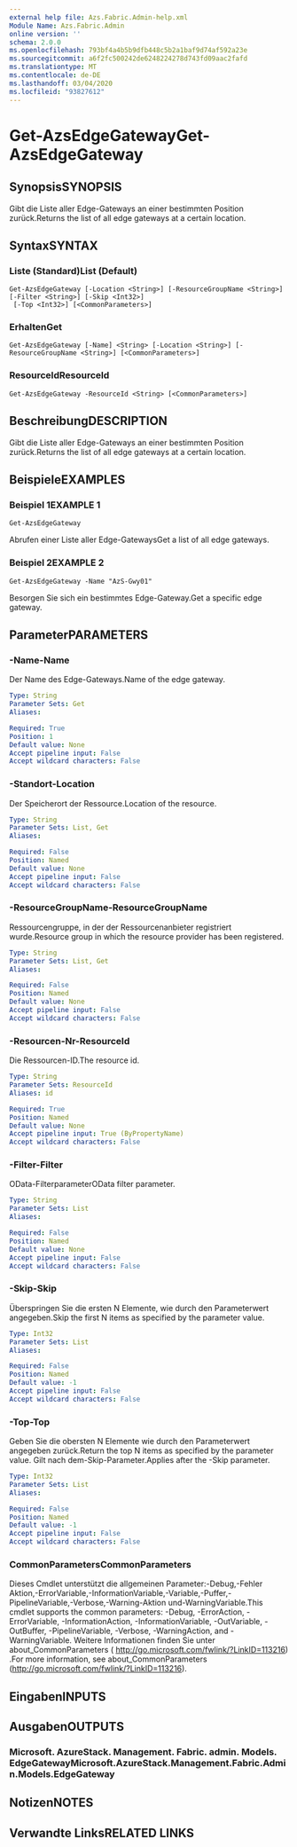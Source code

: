 ```yaml
---
external help file: Azs.Fabric.Admin-help.xml
Module Name: Azs.Fabric.Admin
online version: ''
schema: 2.0.0
ms.openlocfilehash: 793bf4a4b5b9dfb448c5b2a1baf9d74af592a23e
ms.sourcegitcommit: a6f2fc500242de6248224278d743fd09aac2fafd
ms.translationtype: MT
ms.contentlocale: de-DE
ms.lasthandoff: 03/04/2020
ms.locfileid: "93827612"
---
```

# <span data-ttu-id="25ac5-101">Get-AzsEdgeGateway</span><span class="sxs-lookup"><span data-stu-id="25ac5-101">Get-AzsEdgeGateway</span></span>

## <span data-ttu-id="25ac5-102">Synopsis</span><span class="sxs-lookup"><span data-stu-id="25ac5-102">SYNOPSIS</span></span>
<span data-ttu-id="25ac5-103">Gibt die Liste aller Edge-Gateways an einer bestimmten Position zurück.</span><span class="sxs-lookup"><span data-stu-id="25ac5-103">Returns the list of all edge gateways at a certain location.</span></span>

## <span data-ttu-id="25ac5-104">Syntax</span><span class="sxs-lookup"><span data-stu-id="25ac5-104">SYNTAX</span></span>

### <span data-ttu-id="25ac5-105">Liste (Standard)</span><span class="sxs-lookup"><span data-stu-id="25ac5-105">List (Default)</span></span>
```
Get-AzsEdgeGateway [-Location <String>] [-ResourceGroupName <String>] [-Filter <String>] [-Skip <Int32>]
 [-Top <Int32>] [<CommonParameters>]
```

### <span data-ttu-id="25ac5-106">Erhalten</span><span class="sxs-lookup"><span data-stu-id="25ac5-106">Get</span></span>
```
Get-AzsEdgeGateway [-Name] <String> [-Location <String>] [-ResourceGroupName <String>] [<CommonParameters>]
```

### <span data-ttu-id="25ac5-107">ResourceId</span><span class="sxs-lookup"><span data-stu-id="25ac5-107">ResourceId</span></span>
```
Get-AzsEdgeGateway -ResourceId <String> [<CommonParameters>]
```

## <span data-ttu-id="25ac5-108">Beschreibung</span><span class="sxs-lookup"><span data-stu-id="25ac5-108">DESCRIPTION</span></span>
<span data-ttu-id="25ac5-109">Gibt die Liste aller Edge-Gateways an einer bestimmten Position zurück.</span><span class="sxs-lookup"><span data-stu-id="25ac5-109">Returns the list of all edge gateways at a certain location.</span></span>

## <span data-ttu-id="25ac5-110">Beispiele</span><span class="sxs-lookup"><span data-stu-id="25ac5-110">EXAMPLES</span></span>

### <span data-ttu-id="25ac5-111">Beispiel 1</span><span class="sxs-lookup"><span data-stu-id="25ac5-111">EXAMPLE 1</span></span>
```
Get-AzsEdgeGateway
```

<span data-ttu-id="25ac5-112">Abrufen einer Liste aller Edge-Gateways</span><span class="sxs-lookup"><span data-stu-id="25ac5-112">Get a list of all edge gateways.</span></span>

### <span data-ttu-id="25ac5-113">Beispiel 2</span><span class="sxs-lookup"><span data-stu-id="25ac5-113">EXAMPLE 2</span></span>
```
Get-AzsEdgeGateway -Name "AzS-Gwy01"
```

<span data-ttu-id="25ac5-114">Besorgen Sie sich ein bestimmtes Edge-Gateway.</span><span class="sxs-lookup"><span data-stu-id="25ac5-114">Get a specific edge gateway.</span></span>

## <span data-ttu-id="25ac5-115">Parameter</span><span class="sxs-lookup"><span data-stu-id="25ac5-115">PARAMETERS</span></span>

### <span data-ttu-id="25ac5-116">-Name</span><span class="sxs-lookup"><span data-stu-id="25ac5-116">-Name</span></span>
<span data-ttu-id="25ac5-117">Der Name des Edge-Gateways.</span><span class="sxs-lookup"><span data-stu-id="25ac5-117">Name of the edge gateway.</span></span>

```yaml
Type: String
Parameter Sets: Get
Aliases:

Required: True
Position: 1
Default value: None
Accept pipeline input: False
Accept wildcard characters: False
```

### <span data-ttu-id="25ac5-118">-Standort</span><span class="sxs-lookup"><span data-stu-id="25ac5-118">-Location</span></span>
<span data-ttu-id="25ac5-119">Der Speicherort der Ressource.</span><span class="sxs-lookup"><span data-stu-id="25ac5-119">Location of the resource.</span></span>

```yaml
Type: String
Parameter Sets: List, Get
Aliases:

Required: False
Position: Named
Default value: None
Accept pipeline input: False
Accept wildcard characters: False
```

### <span data-ttu-id="25ac5-120">-ResourceGroupName</span><span class="sxs-lookup"><span data-stu-id="25ac5-120">-ResourceGroupName</span></span>
<span data-ttu-id="25ac5-121">Ressourcengruppe, in der der Ressourcenanbieter registriert wurde.</span><span class="sxs-lookup"><span data-stu-id="25ac5-121">Resource group in which the resource provider has been registered.</span></span>

```yaml
Type: String
Parameter Sets: List, Get
Aliases:

Required: False
Position: Named
Default value: None
Accept pipeline input: False
Accept wildcard characters: False
```

### <span data-ttu-id="25ac5-122">-Resourcen-Nr</span><span class="sxs-lookup"><span data-stu-id="25ac5-122">-ResourceId</span></span>
<span data-ttu-id="25ac5-123">Die Ressourcen-ID.</span><span class="sxs-lookup"><span data-stu-id="25ac5-123">The resource id.</span></span>

```yaml
Type: String
Parameter Sets: ResourceId
Aliases: id

Required: True
Position: Named
Default value: None
Accept pipeline input: True (ByPropertyName)
Accept wildcard characters: False
```

### <span data-ttu-id="25ac5-124">-Filter</span><span class="sxs-lookup"><span data-stu-id="25ac5-124">-Filter</span></span>
<span data-ttu-id="25ac5-125">OData-Filterparameter</span><span class="sxs-lookup"><span data-stu-id="25ac5-125">OData filter parameter.</span></span>

```yaml
Type: String
Parameter Sets: List
Aliases:

Required: False
Position: Named
Default value: None
Accept pipeline input: False
Accept wildcard characters: False
```

### <span data-ttu-id="25ac5-126">-Skip</span><span class="sxs-lookup"><span data-stu-id="25ac5-126">-Skip</span></span>
<span data-ttu-id="25ac5-127">Überspringen Sie die ersten N Elemente, wie durch den Parameterwert angegeben.</span><span class="sxs-lookup"><span data-stu-id="25ac5-127">Skip the first N items as specified by the parameter value.</span></span>

```yaml
Type: Int32
Parameter Sets: List
Aliases:

Required: False
Position: Named
Default value: -1
Accept pipeline input: False
Accept wildcard characters: False
```

### <span data-ttu-id="25ac5-128">-Top</span><span class="sxs-lookup"><span data-stu-id="25ac5-128">-Top</span></span>
<span data-ttu-id="25ac5-129">Geben Sie die obersten N Elemente wie durch den Parameterwert angegeben zurück.</span><span class="sxs-lookup"><span data-stu-id="25ac5-129">Return the top N items as specified by the parameter value.</span></span>
<span data-ttu-id="25ac5-130">Gilt nach dem-Skip-Parameter.</span><span class="sxs-lookup"><span data-stu-id="25ac5-130">Applies after the -Skip parameter.</span></span>

```yaml
Type: Int32
Parameter Sets: List
Aliases:

Required: False
Position: Named
Default value: -1
Accept pipeline input: False
Accept wildcard characters: False
```

### <span data-ttu-id="25ac5-131">CommonParameters</span><span class="sxs-lookup"><span data-stu-id="25ac5-131">CommonParameters</span></span>
<span data-ttu-id="25ac5-132">Dieses Cmdlet unterstützt die allgemeinen Parameter:-Debug,-Fehler Aktion,-ErrorVariable,-InformationVariable,-Variable,-Puffer,-PipelineVariable,-Verbose,-Warning-Aktion und-WarningVariable.</span><span class="sxs-lookup"><span data-stu-id="25ac5-132">This cmdlet supports the common parameters: -Debug, -ErrorAction, -ErrorVariable, -InformationAction, -InformationVariable, -OutVariable, -OutBuffer, -PipelineVariable, -Verbose, -WarningAction, and -WarningVariable.</span></span> <span data-ttu-id="25ac5-133">Weitere Informationen finden Sie unter about_CommonParameters ( http://go.microsoft.com/fwlink/?LinkID=113216) .</span><span class="sxs-lookup"><span data-stu-id="25ac5-133">For more information, see about_CommonParameters (http://go.microsoft.com/fwlink/?LinkID=113216).</span></span>

## <span data-ttu-id="25ac5-134">Eingaben</span><span class="sxs-lookup"><span data-stu-id="25ac5-134">INPUTS</span></span>

## <span data-ttu-id="25ac5-135">Ausgaben</span><span class="sxs-lookup"><span data-stu-id="25ac5-135">OUTPUTS</span></span>

### <span data-ttu-id="25ac5-136">Microsoft. AzureStack. Management. Fabric. admin. Models. EdgeGateway</span><span class="sxs-lookup"><span data-stu-id="25ac5-136">Microsoft.AzureStack.Management.Fabric.Admin.Models.EdgeGateway</span></span>

## <span data-ttu-id="25ac5-137">Notizen</span><span class="sxs-lookup"><span data-stu-id="25ac5-137">NOTES</span></span>

## <span data-ttu-id="25ac5-138">Verwandte Links</span><span class="sxs-lookup"><span data-stu-id="25ac5-138">RELATED LINKS</span></span>
